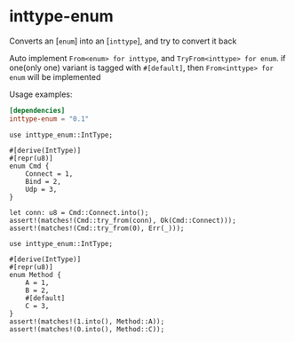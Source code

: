 # inttype-enum
Converts an [`enum`] into an [`inttype`], and try to convert it back  


Auto implement `From<enum> for inttype`, and `TryFrom<inttype> for enum`.
if one(only one) variant is tagged with `#[default]`, then `From<inttype> for enum` will be implemented


Usage examples:  

```toml
[dependencies]
inttype-enum = "0.1"
```

```no_run
use inttype_enum::IntType;

#[derive(IntType)]
#[repr(u8)]
enum Cmd {
    Connect = 1,
    Bind = 2,
    Udp = 3,
}

let conn: u8 = Cmd::Connect.into();
assert!(matches!(Cmd::try_from(conn), Ok(Cmd::Connect)));
assert!(matches!(Cmd::try_from(0), Err(_)));
```

```no_run
use inttype_enum::IntType;

#[derive(IntType)]
#[repr(u8)]
enum Method {
    A = 1,
    B = 2,
    #[default]
    C = 3,
}
assert!(matches!(1.into(), Method::A));
assert!(matches!(0.into(), Method::C));
```
